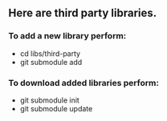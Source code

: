 ## Here are third party libraries.

### To add a new library perform:
* cd libs/third-party
* git submodule add <gitrepository>

### To download added libraries perform:
* git submodule init
* git submodule update
